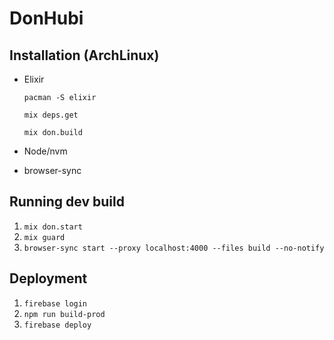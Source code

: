 # DonHubi

## Installation (ArchLinux)

* Elixir

  `pacman -S elixir`

  `mix deps.get`

  `mix don.build`

* Node/nvm

* browser-sync

## Running dev build

1. `mix don.start`
1. `mix guard`
1. `browser-sync start --proxy localhost:4000 --files build --no-notify`

## Deployment

1. `firebase login`
1. `npm run build-prod`
1. `firebase deploy`
